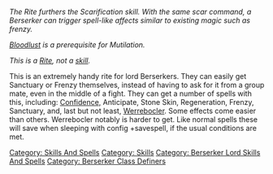 *The Rite furthers the Scarification skill. With the same scar command,
a Berserker can trigger spell-like affects similar to existing magic
such as frenzy.*

*[Bloodlust](Bloodlust "wikilink") is a prerequisite for Mutilation.*

*This is a [Rite](Rite "wikilink"), not a [skill](skill "wikilink").*

This is an extremely handy rite for lord Berserkers. They can easily get
Sanctuary or Frenzy themselves, instead of having to ask for it from a
group mate, even in the middle of a fight. They can get a number of
spells with this, including:
[Confidence,](:Category:Grandfathered_Skills_And_Spells.md "wikilink")
Anticipate, Stone Skin, Regeneration, Frenzy, Sanctuary, and, last but
not least, [Werrebocler](Werrebocler "wikilink"). Some effects come
easier than others. Werrebocler notably is harder to get. Like normal
spells these will save when sleeping with config +savespell, if the
usual conditions are met.

[Category: Skills And Spells](Category:_Skills_And_Spells "wikilink")
[Category: Skills](Category:_Skills "wikilink") [Category: Berserker
Lord Skills And
Spells](Category:_Berserker_Lord_Skills_And_Spells "wikilink")
[Category: Berserker Class
Definers](Category:_Berserker_Class_Definers "wikilink")
